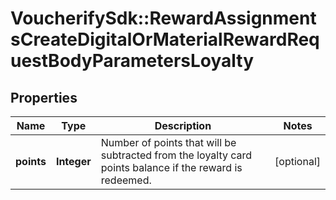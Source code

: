 # VoucherifySdk::RewardAssignmentsCreateDigitalOrMaterialRewardRequestBodyParametersLoyalty

## Properties

| Name | Type | Description | Notes |
| ---- | ---- | ----------- | ----- |
| **points** | **Integer** | Number of points that will be subtracted from the loyalty card points balance if the reward is redeemed. | [optional] |


